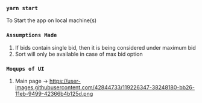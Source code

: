 ### `yarn start`

To Start the app on local machine(s)

### `Assumptions Made`

1. If bids contain single bid, then it is being considered under maximum bid
2. Sort will only be available in case of max bid option

### `Moqups of UI`
1. Main page -> https://user-images.githubusercontent.com/42844733/119226347-38248180-bb26-11eb-9499-42366b4b125d.png